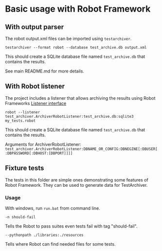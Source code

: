 # Basic usage with Robot Framework

## With output parser

The robot output.xml files can be imported using `testarchiver`.

```
testarchiver --format robot --database test_archive.db output.xml
```
This should create a SQLite database file named `test_archive.db` that contains the results.

See main README.md for more details.

## With Robot listener

The project includes a listener that allows archiving the results using Robot Frameworks [Listener interface](https://robotframework.org/robotframework/latest/RobotFrameworkUserGuide.html#listener-interface)

```
robot --listener test_archiver.ArchiverRobotListener:test_archive.db:sqlite3 my_tests.robot
```

This should create a SQLite database file named `test_archive.db` that contains the results.

Arguments for ArchiverRobotListener:
`test_archiver.ArchiverRobotListener:DBNAME_OR_CONFIG:DBNEGINE[:DBUSER[:DBPASSWORD[:DBHOST:[DBPORT]]]]`

## Fixture tests

The tests in this folder are simple ones demonstrating some features of Robot Framework. They can be used to generate data for TestArchiver.

### Usage

With windows, run `run.bat` from command line.

```
-n should-fail
```

Tells the Robot to pass suites even tests fail with tag "should-fail".

```
--pythonpath ./libraries:./resources
```

Tells where Robot can find needed files for some tests.
